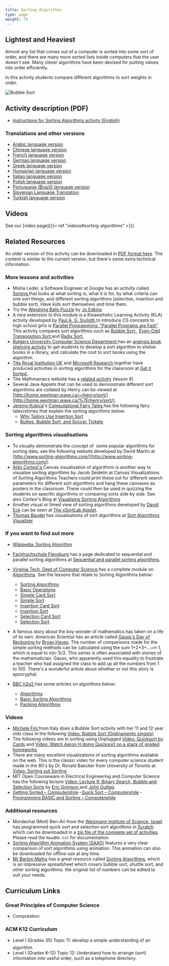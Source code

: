 ```yaml
---
title: Sorting Algorithms
type: page
weight: 70
---
```


## Lightest and Heaviest

Almost any list that comes out of a computer is sorted into some sort of order, and there are many more sorted lists inside computers that the user doesn't see. Many clever algorithms have been devised for putting values into order efficiently.

In this activity students compare different algorithms to sort weights in order.

![Bubble Sort](/images/activities/sorting-algorithms/BubbleSort.jpg)

## Activity description (PDF)

- [Instructions for Sorting Algorithms activity (English)](/documents/activities/sorting-algorithms/unplugged-07-sorting_algorithms.pdf)

### Translations and other versions

- [Arabic language version](/documents/activities/sorting-algorithms/arabic_translation_sorting_algorithms.pdf)
- [Chinese language version](/documents/activities/sorting-algorithms/Sorting-Algorithms-Chinese-Version.pdf)
- [French language version](/documents/activities/sorting-algorithms/07_fr_Algorithmes_de_tri.pdf)
- [German language version](/documents/activities/sorting-algorithms/sorting_CSunplugged-german-staub.pdf)
- [Greek language version](/documents/activities/sorting-algorithms/unplugged-07-sort_algorithms_greek.pdf)
- [Hungarian language version](/documents/activities/sorting-algorithms/7_rendezesek_HU.pdf)
- [Italian language version](/documents/activities/sorting-algorithms/Sorting-algs-italian.pdf)
- [Polish language version](/documents/activities/sorting-algorithms/A7.pdf)
- [Portuguese (Brazil) language version](/documents/activities/sorting-algorithms/portuguese-brazil-07.pdf)
- [Slovenian Language Translation](/documents/activities/sorting-algorithms/07-Urejanje.pdf)
- [Turkish language version](/documents/activities/sorting-algorithms/unplugged-07-sort_algorithms_turkish.pdf)

## Videos

See our [video page]({{< ref "videos#sorting-algorithms" >}}).

<!--
## Photos

wp-content/uploads/2015/02/sorting-algs-photo-750x500.jpg
Supplies used for the sorting algorithm activities

wp-content/uploads/2014/12/DSCF7019-640x426.jpg
Mr. Nakamura explains sorting activity, Informatics Education Symposium 2010, Osaka, Japan

wp-content/uploads/2014/12/IMG_0605-640x426.jpg
Mr. Idosaka and Prof. Kuno at a card sorting contest, Informatics Education Symposium 2010, Osaka, Japan

wp-content/uploads/2015/01/Sorting-Still-1-750x500.jpg
A student sorts the weights
-->

## Related Resources

An older version of this activity can be downloaded in [PDF format here](/documents/activities/sorting-algorithms/unplugged-07-sorting_algorithms-original.pdf). The content is similar to the current version, but there's some extra technical information.

### More lessons and activities

- Misha Leder, a Software Engineer at Google has an activity called [ Sorting ](https://sites.google.com/site/childrenandtechnology/Home/presentation-4-sorting) that looks at what sorting is, what it is for, by what criteria can one sort things, and different sorting algorithms (selection, insertion and bubble sort). Have kids sort themselves and time them.
- Try the [ Weighing Balls Puzzle](http://www.gwydir.demon.co.uk/jo/games/puzzles/balls.htm) by [Jo Edkins](http://www.gwydir.demon.co.uk/jo/index.htm)
- A nice extension to this module is a Kinaesthetic Learning Activity (KLA) activity developed by [ Paul A. G. Sivilotti ](http://web.cse.ohio-state.edu/~paolo/) to introduce CS concepts to high school girls is [Parallel Programming: "Parallel Programs are Fast"](http://web.cse.ohio-state.edu/~paolo/outreach/FESC02/parallel.pdf). This activity compares sort algorithms such as [ Bubble Sort ](https://en.wikipedia.org/wiki/Bubble_sort) , [Even-Odd Transposition Sort ](https://en.wikipedia.org/wiki/Odd-even_sort) and [Radix Sort.](https://en.wikipedia.org/wiki/Radix_sort)
- [Rutgers University Computer Science Department ](https://www.cs.rutgers.edu/) has an [analysis book shelving activity](http://www.cs.duke.edu/csed/pltl/exercises/lessons/110/Algs-AnalysisBookShelving.zip) to get students to develop a sort algorithm to shelve books in a library, and calculate the cost to sort books using the algorithm.
- [The Royal Institution UK](https://www.rigb.org/) and [ Microsoft Research ](https://www.microsoft.com/en-us/research/?from=http%3A%2F%2Fresearch.microsoft.com%2Fen-us%2F) together have produced activities in sorting algorithms for the classroom at [Get it Sorted ](http://www.rigb.org/christmaslectures08/html/activities/get-it-sorted.pdf#page=1).
- The Mathmaniacs website has a [related activity](http://www.mathmaniacs.org/lessons/08-sorting/index.html) (lesson 8)
- Several Java Applets that can be used to demonstrate different sort algorithms are collated by Henry can be viewed at [http://home.westman.wave.ca/~rhenry/sort/](http://home.westman.wave.ca/%7Erhenry/sort/).
- [Jeremy Kubica](https://www.blogger.com/profile/02057783753310151192)'s [Computational Fairy Tales ](http://computationaltales.blogspot.com/p/posts-by-topic.html) has the following fairy tales/stories that explain the sorting algorithms below:
    - [Why Tailors Use Insertion Sort ](http://computationaltales.blogspot.com/2011/04/why-tailors-use-insertion-sort.html)
    - [Bullies, Bubble Sort, and Soccer Tickets](http://computationaltales.blogspot.com/2011/04/bullies-bubble-sort-and-soccer-tickets.html)

### Sorting algorithms visualisations

- To visually demonstrate the concept of  some popular algorithms for sorting data, see the following website developed by David Martin at [http://www.sorting-algorithms.com/](http://www.sorting-algorithms.com/).
- [Aldo Cortesi's ](http://corte.si/) Canvas visualisation of algorithms is another way to visualise sorting algorithms by Jacob Seidelin at Canvas Visualizations of Sorting Algorithms Teachers could print these out for different search parameters for different sort algorithms and hang these canvases as posters in the classroom. These could then be used in quizzing the students on specific algorithms or comparing sorts side by side. See also Cortesi's Blog at [Visualising Sorting Algorithms](http://corte.si/posts/code/visualisingsorting/index.html)
- Another visual or timed view of sorting algorithms developed by [David Eck](http://math.hws.edu/eck/) can be seen at [The xSortLab Applet](http://math.hws.edu/TMCM/java/xSortLab/index.html).
- [Thomas Baudel](http://thomas.baudel.name) has visualisations of sort algorithms at [Sort Algorithms Visualizer](http://thomas.baudel.name/Visualisation/VisuTri/index.html)

### If you want to find out more

- [Wikipedia: Sorting Algorithm](https://en.wikipedia.org/wiki/Sorting_algorithm)
- [Fachhochschule Flensburg](http://www.fh-flensburg.de/fhfl/index.php) has a page dedicated to sequential and parallel sorting algorithms at [Sequential and parallel sorting algorithms](http://www.iti.fh-flensburg.de/lang/algorithmen/sortieren/algoen.htm).

- [Virginia Tech, Dept of Computer Science ](https://vt.edu/) has a complete module on [Algorithms](http://courses.cs.vt.edu/%7Ecsonline/Algorithms/Lessons/index.html). See the lessons that relate to Sorting Algorithms below:
    - [Sorting Algorithms ](http://courses.cs.vt.edu/%7Ecsonline/Algorithms/Lessons/SortingAlgorithms/index.html)
    - [Basic Operations ](http://courses.cs.vt.edu/%7Ecsonline/Algorithms/Lessons/BasicOperations/index.html)
    - [Simple Card Sort ](http://courses.cs.vt.edu/%7Ecsonline/Algorithms/Lessons/SimpleCardSort/index.html)
    - [Simple Sort ](http://courses.cs.vt.edu/%7Ecsonline/Algorithms/Lessons/SimpleSort/index.html)
    - [Insertion Card Sort ](http://courses.cs.vt.edu/%7Ecsonline/Algorithms/Lessons/InsertionCardSort/index.html)
    - [Insertion Sort ](http://courses.cs.vt.edu/%7Ecsonline/Algorithms/Lessons/InsertionSort/index.html)
    - [Selection Card Sort ](http://courses.cs.vt.edu/%7Ecsonline/Algorithms/Lessons/SelectionCardSort/index.html)
    - [Selection Sort](http://courses.cs.vt.edu/%7Ecsonline/Algorithms/Lessons/SelectionSort/index.html)

- A famous story about the boy wonder of mathematics has taken on a life of its own. American Scientist has an article called [Gauss's Day of Reckoning ](https://www.americanscientist.org/article/gausss-day-of-reckoning) by [ Bryan Hayes](http://www.americanscientist.org/authors/detail/brian-hayes). The number of comparisons made for the simple sorting methods can be calculated using the sum 1+2+3+…+n-1, which is equal to n(n-1)/2. This series is often associated with stories of the mathematician. Gauss, who apparently used this equality to frustrate a teacher who had assigned the class to add up all the numbers from 1 to 100. There's a wonderful article about whether or not this story is apocryphal.

- [BBC h2g2 ](https://h2g2.com/)has some articles on algorithms below:
    - [Algorithms ](https://h2g2.com/A842960)
    - [Basic Sorting Algorithms ](https://h2g2.com/A944471)
    - [Packing Algorithms ](https://h2g2.com/A954722)

### Videos

- [Michele Fini ](http://michele-fini.blogspot.sg/) from Italy does a Bubble Sort activity with her 11 and 12 year olds class in the following [Video: Bubble Sort (Ordinamento singolo) ](http://www.youtube.com/watch?v=sul46uXd6qk)
- The following videos are in sorting using Unplugged [Video: Quicksort by Cards](http://www.youtube.com/watch?v=ZrZLLbNJHOs) and [Video: Watch Aaron H doing Quicksort on a stack of graded homeworks](http://www.youtube.com/watch?v=FSyr8o8jjwM)
- There are many excellent visualizations of sorting algorithms available on the web. This is the classic video for every computer science student made in the 80's by Dr. Ronald Baecker from University of Toronto at [ Video: Sorting out Sorting ](https://www.youtube.com/watch?v=SJwEwA5gOkM)
- MIT Open Courseware in Electrical Engineering and Computer Science has the following lecture [Video: Lecture 9: Binary Search, Bubble and Selection Sorts](http://www.youtube.com/watch?v=UNHQ7CRsEtU) by [Eric Grimson ](http://people.csail.mit.edu/welg/) and [ John Guttag](http://nms.csail.mit.edu/%7Eguttag/).
- [Getting Sorted – Computerphile](https://www.youtube.com/watch?v=kgBjXUE_Nwc)
-[Quick Sort – Computerphile](https://www.youtube.com/watch?v=XE4VP_8Y0BU)
-[Programming BASIC and Sorting – Computerphile](https://www.youtube.com/watch?v=Ou2A-JWszVA)

### Additional resources

- Mordechai (Moti) Ben-Ari from the [ Weizmann Institute of Science, Israel ](https://www.weizmann.ac.il/pages/) has programmed quick sort and selection sort algorithms in [Scratch ](https://scratch.mit.edu/) which can be downloaded in a [ zip file of the complete set of activities](https://code.google.com/archive/p/scratch-unplugged/downloads). Please read the `ReadMe.txt` for documentation.
- [Sorting Algorithm Animation System (SAAS)](https://www.mundayweb.com/html/Sorting%20Algorithm%20Animation%20System%20(SAAS).html) features a very clear comparison of sort algorithms using animation. This animation can also be downloaded for offline use at any time.
- [Mr Barton Maths](http://www.mrbartonmaths.com/index.htm) has a great resource called [Sorting Algorithms](http://www.mrbartonmaths.com/resources/a%20level/d1/Sorting%20Algorithms.xls), which is an impressive spreadsheet which covers bubble sort, shuttle sort, and other sorting algorithms. the original list of numbers can be edited to suit your needs.

## Curriculum Links

### Great Principles of Computer Science

- Computation

### ACM K12 Curriculum

- Level I (Grades 35) Topic 11: develop a simple understanding of an algorithm
- Level I (Grades K-12) Topic 12: Understand how to arrange (sort) information into useful order, such as a telephone directory.
